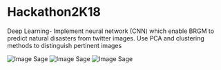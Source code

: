 # Hackathon2K18
Deep Learning- Implement neural network (CNN) which enable BRGM to predict natural disasters from twitter images. Use PCA and clustering methods to distinguish pertinent images

![Image Sage](https://github.com/wlambert01/Hackathon2K18/blob/master/docs/NeuralNetwork.gif)
![Image Sage](https://github.com/wlambert01/Hackathon2K18/blob/master/Cluster2.png)
![Image Sage](https://github.com/wlambert01/Hackathon2K18/blob/master/Cluster1.png)
